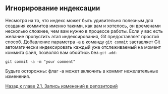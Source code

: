 ## Игнорирование индексации

Несмотря на то, что индекс может быть удивительно полезным для создания коммитов именно такими, как вам и хотелось, он временами несколько сложнее, чем вам нужно в процессе работы. Если у вас есть желание пропустить этап индексирования, Git предоставляет простой способ. Добавление параметра -a в команду <code>git commit</code> заставляет Git автоматически индексировать каждый уже отслеживаемый на момент коммита файл, позволяя вам обойтись без <code>git add</code>:

    git commit -a -m "your comment"

Будьте осторожны: флаг -a может включить в коммит нежелательные изменения.


[Назад к главе 2.1. Запись изменений в репозиторий](/2.2.md)